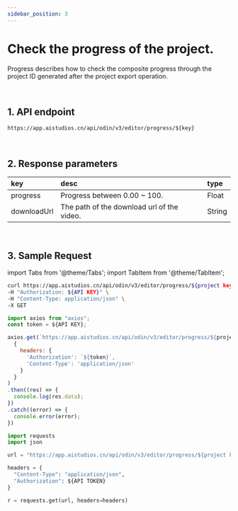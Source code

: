 ```yaml
---
sidebar_position: 3
---
```


# Check the progress of the project.

Progress describes how to check the composite progress through the project ID generated after the project export operation.

<br/>

## 1. API endpoint

```http
https://app.aistudios.cn/api/odin/v3/editor/progress/${key}
```

<br/>

## 2. Response parameters

|key|desc|type|
|:---|:---|:---|
|progress|Progress between 0.00 ~ 100.|Float|
|downloadUrl|The path of the download url of the video.|String|

<br/>


## 3. Sample Request

import Tabs from '@theme/Tabs';
import TabItem from '@theme/TabItem';

<Tabs>
<TabItem value="curl" label="cURL">

```bash
curl https://app.aistudios.cn/api/odin/v3/editor/progress/${project key}  \
-H "Authorization: ${API KEY}" \
-H "Content-Type: application/json" \
-X GET
```

</TabItem>
<TabItem value="js" label="Node.js">

```js
import axios from "axios"; 
const token = ${API KEY};

axios.get(`https://app.aistudios.cn/api/odin/v3/editor/progress/${project key}`, 
  {
    headers: {
      'Authorization': `${token}`,
      'Content-Type': 'application/json'
    }
  }
)
.then((res) => {
  console.log(res.data);
})
.catch((error) => {
  console.error(error);
})
```

</TabItem>
<TabItem value="py" label="Python">

```py
import requests
import json

url = "https://app.aistudios.cn/api/odin/v3/editor/progress/${project key}"

headers = {
  "Content-Type": "application/json",
  "Authorization": ${API TOKEN}
}

r = requests.get(url, headers=headers)
```

</TabItem>
</Tabs>
